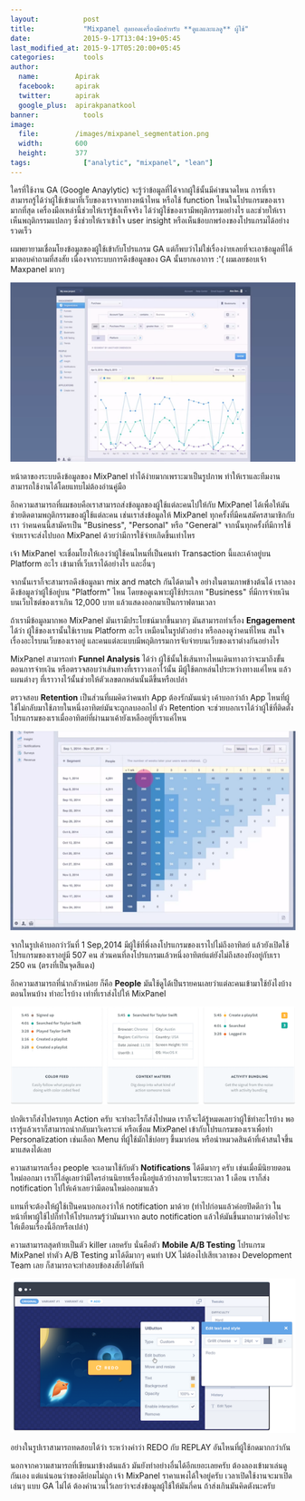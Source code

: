 ```yaml
---
layout:           post
title:            "Mixpanel สุดยอดเครื่องมือสำหรับ **ดูแลและแลดู** ผู้ใช้"
date:             2015-9-17T13:04:19+05:45
last_modified_at: 2015-9-17T05:20:00+05:45
categories:       tools
author:
  name:         Apirak
  facebook:     apirak
  twitter:      apirak
  google_plus:  apirakpanatkool
banner:           tools
image:
  file:         /images/mixpanel_segmentation.png
  width:        600
  height:       377
tags:             ["analytic", "mixpanel", "lean"]
---
```


ใครที่ใช้งาน GA (Google Anaylytic) จะรู้ว่าข้อมูลที่ได้จากผู้ใช้นั้นมีค่าขนาดไหน
การที่เราสามารถรู้ได้ว่าผู้ใช้เข้ามาที่เว็บของเราจากทางหน้าไหน
หรือใช้ function ไหนในโปรแกรมของเรามากที่สุด เครื่องมือเหล่านี้ช่วยให้เรารู้ข้อเท็จจริง
ได้ว่าผู้ใช้ของเรามีพฤติกรรมอย่างไร และช่วยให้เราเห็นพฤติกรรมแปลกๆ
ซึ่งช่วยให้เราเข้าใจ user insight หรือเห็นข้อบกพร่องของโปรแกรมได้อย่างรวดเร็ว

<!--more-->

ผมพยายามเชื่อมโยงข้อมูลของผู้ใช้เข้ากับโปรแกรม GA แต่ก็พบว่าไม่ใช่เรื่องง่ายเลยที่จะเอาข้อมูลที่ได้มาตอบคำถามที่สงสัย เนื่องจากระบบการดึงข้อมูลของ GA นั้นยากเอาการ :'( ผมเลยชอบเจ้า Maxpanel มากๆ

![segmentation](/images/mixpanel_segmentation.png)

หน้าตาของระบบดึงข้อมูลของ MixPanel ทำได้ง่ายมากเพราะมาเป็นรูปภาพ ทำให้เราและทีมงานสามารถใช้งานได้โดยแทบไม่ต้องอ่านคู่มือ

อีกความสามารถที่ผมชอบคือเราสามารถส่งข้อมูลของผู้ใช้แต่ละคนไปให้กับ MixPanel ได้เพื่อให้มันช่วยติดตามพฤติกรรมของผู้ใช้แต่ละคน เช่นเราส่งข้อมูลให้ MixPanel ทุกครั้งที่มีคนสมัครสามาชิกกับเรา ว่าคนคนนี้สามัครเป็น "Business", "Personal" หรือ "General" จากนั้นทุกครั้งที่มีการใช้จ่ายเราจะส่งไปบอก MixPanel ด้วยว่ามีการใช้จ่ายเกิดขึ้นเท่าไหร

เจ้า MixPanel จะเชื่อมโยงให้เองว่าผู้ใช้คนไหนที่เป็นคนทำ Transaction นี้และเค้าอยู่บน Platform อะไร เข้ามาที่เว็บเราได้อย่างไร และอื่นๆ

จากนั้นเราก็จะสามารถดึงข้อมูลมา mix and match กันได้ตามใจ อย่างในตามภาพข้างต้นได้ เราลองดึงข้อมูลว่าผู้ใช้อยู่บน "Platform" ไหน โดยขอดูเฉพาะผู้ใช้ประเภท "Business" ที่มีการจ่ายเงินบนเว็บไซต์ของเราเกิน 12,000 บาท แล้วแสดงออกมาเป็นกราฟตามเวลา

ถ้าเรามีข้อมูลมากพอ MixPanel มันเรามีประโยชน์มากขึ้นมากๆ มันสามารถทำเรื่อง **Engagement** ได้ว่า ผู้ใช้ของเรานั้นใช้เราบน Platform อะไร เหมือนในรูปตัวอย่าง หรือลองดูว่าคนที่ไหน สนใจเรื่องอะไรบนเว็บของเราอยู่ และคนแต่ละแบบมีพฤติกรรมการจับจ่ายบนเว็บของเราต่างกันอย่างไร

MixPanel สามารถทำ **Funnel Analysis** ได้ว่า ผู้ใช้นั้นใช้เส้นทางไหนเดินทางกว่าจะมาถึงขั้นตอนการจ่ายเงิน หรือตรวจสอบว่าเส้นทางที่เราวางเอาไว้นั้น มีผู้ใช้ตกหล่นไประหว่างทางแค่ไหน แล้วแผนต่างๆ ที่เราวางไว้นั้นช่วยให้ตัวเลขตกหล่นนั้นดีขึ้นหรือเปล่า

ตรวจสอบ **Retention** เป็นส่วนที่ผมคิดว่าคนทำ App ต้องรักมันแน่ๆ เค้าบอกว่าถ้า App ไหนที่ผู้ใช้ไม่กลับมาใช้ภายในหนึ่งอาทิตย์มันจะถูกลบออกไป ตัว Retention จะช่วยบอกเราได้ว่าผู้ใช้ที่ติดตั้งโปรแกรมของเราเมื่ออาทิตย์ที่ผ่านมาเค้ายังเหลืออยู่ที่เราแค่ไหน

![retention](/images/mixpanel_retention.png)

จากในรูปเค้าบอกว่าวันที่ 1 Sep,2014 มีผู้ใช้ที่พึ่งลงโปรแกรมของเราไปไม่ถึงอาทิตย์ แล้วยังเปิดใช้โปรแกรมของเราอยู่มี 507 คน ส่วนคนที่ลงโปรแกรมแล้วหนึ่งอาทิตย์แต่ยังไม่ถึงสองยังอยู่กับเรา 250 คน (ตรงที่เป็นจุดสีแดง)

อีกความสามารถที่น่ากลัวหน่อย ก็คือ **People** มันใช้ดูได้เป็นรายคนเลยว่าแต่ละคนเข้ามาใช้ยังไงบ้างตอนไหนบ้าง ทำอะไรบ้าง เท่าที่เราส่งไปให้ MixPanel

![people](/images/mixpanel_people.png)

ปกติเราก็ส่งไปครบทุก Action ครับ จะทำอะไรก็ส่งไปหมด เราก็จะได้รู้หมดเลยว่าผู้ใช้ทำอะไรบ้าง พอเรารู้แล้วเราก็สามารถนำกลับมาวิเคราะห์ หรือเชื่อม MixPanel เข้ากับโปรแกรมของเราเพื่อทำ Personalization เช่นเลือก Menu ที่ผู้ใช้มักใช้บ่อยๆ ขึ้นมาก่อน หรือนำหมวดสินค้าที่เค้าสนใจขึ้นมาแสดงได้เลย

ความสามารถเรื่อง people จะเอามาใช้กับตัว **Notifications** ได้ดีมากๆ ครับ เช่นเมื่อมีนิยายตอนใหม่ออกมา เราก็ไล่ดูเลยว่ามีใครอ่านนิยายเรื่องนี้อยู่แล้วบ้างภายในระยะเวลา 1 เดือน เราก็ส่ง notification ไปให้เค้าเลยว่ามีตอนใหม่ออกมาแล้ว

แทนที่จะต้องให้ผู้ใช้เป็นคนบอกเองว่าให้ notification มาด้วย (ทำไปก่อนแล้วค่อยปิดดีกว่า ในหน้าที่พาผู้ใช้ไปก็ทำให้โปรแกรมรู้ว่ามันมาจาก auto notification แล้วให้มันขึ้นมาถามว่าต่อไปจะให้เตือนเรื่องนี้อีกหรือเปล่า)

ความสามารถสุดท้ายเป็นตัว killer เลยครับ นั่นคือตัว **Mobile A/B Testing** โปรแกรม MixPanel ทำตัว A/B Testing มาได้ดีมากๆ คนทำ UX ไม่ต้องไปเสียเวลาของ Development Team เลย ก็สามารถจะทำสอบข้อสงสัยได้ทันที

![AB Testing](/images/mixpanel_abtesting.png)

อย่างในรูปเราสามารถทดสอบได้ว่า ระหว่างคำว่า REDO กับ REPLAY อันไหนที่ผู้ใช้กดมากกว่ากัน

นอกจากความสามารถที่เขียนมาข้างต้นแล้ว มันยังทำอย่างอื่นได้อีกเยอะเลยครับ ต้องลองเข้ามาเล่นดูกันเอง แต่แน่นอนว่าของดีย่อมไม่ถูก เจ้า MixPanel ราคาแพงได้ใจอยู่ครับ เวลาเปิดใช้งานจะมาเปิดเล่นๆ แบบ GA ไม่ได้ ต้องคำนวนไว้เลยว่าจะส่งข้อมูลผู้ใช้ให้มันกี่คน ถ้าส่งเกินมันคิดตังนะครับ

